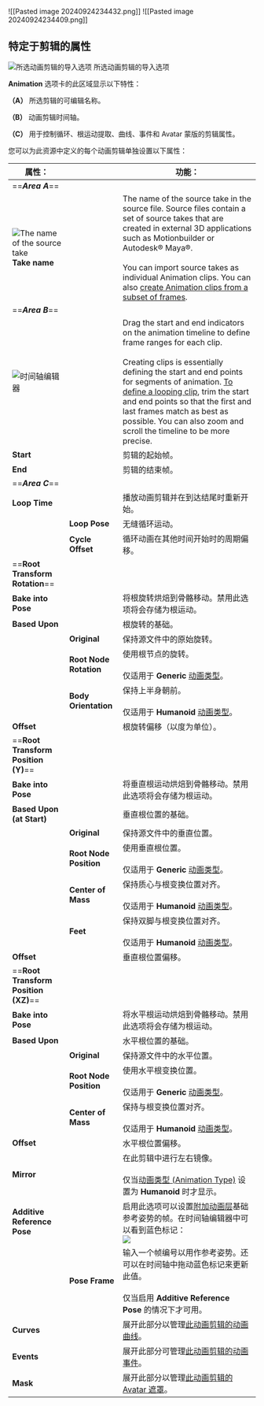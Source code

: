 

![[Pasted image 20240924234432.png]]
![[Pasted image 20240924234409.png]]
## 特定于剪辑的属性

![所选动画剪辑的导入选项](https://docs.unity3d.com/cn/current/uploads/Main/classAnimationClip-Inspector_Clip.png)
所选动画剪辑的导入选项

**Animation** 选项卡的此区域显示以下特性：

**（A）** 所选剪辑的可编辑名称。

**（B）** 动画剪辑时间轴。

**（C）** 用于控制循环、根运动提取、曲线、事件和 Avatar 蒙版的剪辑属性。

您可以为此资源中定义的每个动画剪辑单独设置以下属性：

| **属性：**                                                                                                                         |                        | **功能：**                                                                                                                                                                                                                                                                                                                                                                                                                                                             |
| ------------------------------------------------------------------------------------------------------------------------------- | ---------------------- | ------------------------------------------------------------------------------------------------------------------------------------------------------------------------------------------------------------------------------------------------------------------------------------------------------------------------------------------------------------------------------------------------------------------------------------------------------------------- |
| ==**_Area A_**==                                                                                                                |                        |                                                                                                                                                                                                                                                                                                                                                                                                                                                                     |
| ![The name of the source take](https://docs.unity3d.com/cn/current/uploads/Main/classAnimationClip-Name.png)  <br>**Take name** |                        | The name of the source take in the source file. Source files contain a set of source takes that are created in external 3D applications such as Motionbuilder or Autodesk® Maya®.  <br>  <br>You can import source takes as individual Animation clips. You can also [create Animation clips from a subset of frames](https://docs.unity3d.com/cn/current/Manual/Splittinganimations.html).                                                                         |
| ==**_Area B_**==                                                                                                                |                        |                                                                                                                                                                                                                                                                                                                                                                                                                                                                     |
| ![时间轴编辑器](https://docs.unity3d.com/cn/current/uploads/Main/classAnimationClip-Timeline.png)                                     |                        | Drag the start and end indicators on the animation timeline to define frame ranges for each clip.  <br>  <br>Creating clips is essentially defining the start and end points for segments of animation. [To define a looping clip](https://docs.unity3d.com/cn/current/Manual/LoopingAnimationClips.html), trim the start and end points so that the first and last frames match as best as possible. You can also zoom and scroll the timeline to be more precise. |
| **Start**                                                                                                                       |                        | 剪辑的起始帧。                                                                                                                                                                                                                                                                                                                                                                                                                                                             |
| **End**                                                                                                                         |                        | 剪辑的结束帧。                                                                                                                                                                                                                                                                                                                                                                                                                                                             |
| ==**_Area C_**==                                                                                                                |                        |                                                                                                                                                                                                                                                                                                                                                                                                                                                                     |
| **Loop Time**                                                                                                                   |                        | 播放动画剪辑并在到达结尾时重新开始。                                                                                                                                                                                                                                                                                                                                                                                                                                                  |
|                                                                                                                                 | **Loop Pose**          | 无缝循环运动。                                                                                                                                                                                                                                                                                                                                                                                                                                                             |
|                                                                                                                                 | **Cycle Offset**       | 循环动画在其他时间开始时的周期偏移。                                                                                                                                                                                                                                                                                                                                                                                                                                                  |
| ==**Root Transform Rotation**==                                                                                                 |                        |                                                                                                                                                                                                                                                                                                                                                                                                                                                                     |
| **Bake into Pose**                                                                                                              |                        | 将根旋转烘焙到骨骼移动。禁用此选项将会存储为根运动。                                                                                                                                                                                                                                                                                                                                                                                                                                          |
| **Based Upon**                                                                                                                  |                        | 根旋转的基础。                                                                                                                                                                                                                                                                                                                                                                                                                                                             |
|                                                                                                                                 | **Original**           | 保持源文件中的原始旋转。                                                                                                                                                                                                                                                                                                                                                                                                                                                        |
|                                                                                                                                 | **Root Node Rotation** | 使用根节点的旋转。  <br>  <br>仅适用于 **Generic** [动画类型](https://docs.unity3d.com/cn/current/Manual/FBXImporter-Rig.html)。                                                                                                                                                                                                                                                                                                                                                      |
|                                                                                                                                 | **Body Orientation**   | 保持上半身朝前。  <br>  <br>仅适用于 **Humanoid** [动画类型](https://docs.unity3d.com/cn/current/Manual/FBXImporter-Rig.html)。                                                                                                                                                                                                                                                                                                                                                      |
| **Offset**                                                                                                                      |                        | 根旋转偏移（以度为单位）。                                                                                                                                                                                                                                                                                                                                                                                                                                                       |
| ==**Root Transform Position (Y)**==                                                                                             |                        |                                                                                                                                                                                                                                                                                                                                                                                                                                                                     |
| **Bake into Pose**                                                                                                              |                        | 将垂直根运动烘焙到骨骼移动。禁用此选项将会存储为根运动。                                                                                                                                                                                                                                                                                                                                                                                                                                        |
| **Based Upon (at Start)**                                                                                                       |                        | 垂直根位置的基础。                                                                                                                                                                                                                                                                                                                                                                                                                                                           |
|                                                                                                                                 | **Original**           | 保持源文件中的垂直位置。                                                                                                                                                                                                                                                                                                                                                                                                                                                        |
|                                                                                                                                 | **Root Node Position** | 使用垂直根位置。  <br>  <br>仅适用于 **Generic** [动画类型](https://docs.unity3d.com/cn/current/Manual/FBXImporter-Rig.html)。                                                                                                                                                                                                                                                                                                                                                       |
|                                                                                                                                 | **Center of Mass**     | 保持质心与根变换位置对齐。  <br>  <br>仅适用于 **Humanoid** [动画类型](https://docs.unity3d.com/cn/current/Manual/FBXImporter-Rig.html)。                                                                                                                                                                                                                                                                                                                                                 |
|                                                                                                                                 | **Feet**               | 保持双脚与根变换位置对齐。  <br>  <br>仅适用于 **Humanoid** [动画类型](https://docs.unity3d.com/cn/current/Manual/FBXImporter-Rig.html)。                                                                                                                                                                                                                                                                                                                                                 |
| **Offset**                                                                                                                      |                        | 垂直根位置偏移。                                                                                                                                                                                                                                                                                                                                                                                                                                                            |
| ==**Root Transform Position (XZ)**==                                                                                            |                        |                                                                                                                                                                                                                                                                                                                                                                                                                                                                     |
| **Bake into Pose**                                                                                                              |                        | 将水平根运动烘焙到骨骼移动。禁用此选项将会存储为根运动。                                                                                                                                                                                                                                                                                                                                                                                                                                        |
| **Based Upon**                                                                                                                  |                        | 水平根位置的基础。                                                                                                                                                                                                                                                                                                                                                                                                                                                           |
|                                                                                                                                 | **Original**           | 保持源文件中的水平位置。                                                                                                                                                                                                                                                                                                                                                                                                                                                        |
|                                                                                                                                 | **Root Node Position** | 使用水平根变换位置。  <br>  <br>仅适用于 **Generic** [动画类型](https://docs.unity3d.com/cn/current/Manual/FBXImporter-Rig.html)。                                                                                                                                                                                                                                                                                                                                                     |
|                                                                                                                                 | **Center of Mass**     | 保持与根变换位置对齐。  <br>  <br>仅适用于 **Humanoid** [动画类型](https://docs.unity3d.com/cn/current/Manual/FBXImporter-Rig.html)。                                                                                                                                                                                                                                                                                                                                                   |
| **Offset**                                                                                                                      |                        | 水平根位置偏移。                                                                                                                                                                                                                                                                                                                                                                                                                                                            |
| **Mirror**                                                                                                                      |                        | 在此剪辑中进行左右镜像。  <br>  <br>仅当[动画类型 (Animation Type)](https://docs.unity3d.com/cn/current/Manual/FBXImporter-Rig.html) 设置为 **Humanoid** 时才显示。                                                                                                                                                                                                                                                                                                                           |
| **Additive Reference Pose**                                                                                                     |                        | 启用此选项可以设置[附加动画层](https://docs.unity3d.com/cn/current/Manual/AnimationLayers.html)基础参考姿势的帧。在时间轴编辑器中可以看到蓝色标记：  <br>![](https://docs.unity3d.com/cn/current/uploads/Main/AnimationAdditiveReferencePoseTimelineMarker.png)                                                                                                                                                                                                                                             |
|                                                                                                                                 | **Pose Frame**         | 输入一个帧编号以用作参考姿势。还可以在时间轴中拖动蓝色标记来更新此值。  <br>  <br>仅当启用 **Additive Reference Pose** 的情况下才可用。                                                                                                                                                                                                                                                                                                                                                                            |
| **Curves**                                                                                                                      |                        | 展开此部分以管理[此动画剪辑的动画曲线](https://docs.unity3d.com/cn/current/Manual/AnimationCurvesOnImportedClips.html)。                                                                                                                                                                                                                                                                                                                                                               |
| **Events**                                                                                                                      |                        | 展开此部分可管理[此动画剪辑的动画事件](https://docs.unity3d.com/cn/current/Manual/script-AnimationWindowEvent.html)。                                                                                                                                                                                                                                                                                                                                                                  |
| **Mask**                                                                                                                        |                        | 展开此部分以管理[此动画剪辑的 Avatar 遮罩](https://docs.unity3d.com/cn/current/Manual/class-AvatarMask.html)。                                                                                                                                                                                                                                                                                                                                                                       |



